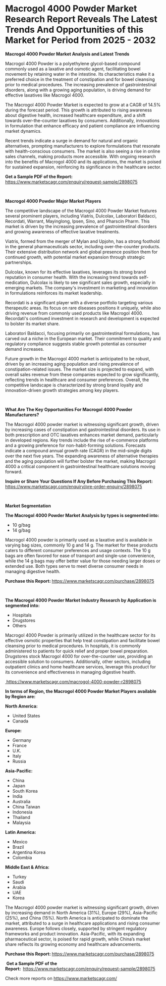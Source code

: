 <p><h1>Macrogol 4000 Powder Market Research Report Reveals The Latest Trends And Opportunities of this Market for Period from 2025 - 2032</h1></p><p><strong>Macrogol 4000 Powder Market Analysis and Latest Trends</strong></p>
<p><p>Macrogol 4000 Powder is a polyethylene glycol-based compound commonly used as a laxative and osmotic agent, facilitating bowel movement by retaining water in the intestine. Its characteristics make it a preferred choice in the treatment of constipation and for bowel cleansing prior to medical procedures. The increasing prevalence of gastrointestinal disorders, along with a growing aging population, is driving demand for effective laxatives like Macrogol 4000.</p><p>The Macrogol 4000 Powder Market is expected to grow at a CAGR of 14.5% during the forecast period. This growth is attributed to rising awareness about digestive health, increased healthcare expenditure, and a shift towards over-the-counter laxatives by consumers. Additionally, innovations in formulation that enhance efficacy and patient compliance are influencing market dynamics. </p><p>Recent trends indicate a surge in demand for natural and organic alternatives, prompting manufacturers to explore formulations that resonate with health-conscious consumers. The market is also seeing a rise in online sales channels, making products more accessible. With ongoing research into the benefits of Macrogol 4000 and its applications, the market is poised for sustained expansion, reinforcing its significance in the healthcare sector.</p></p>
<p><strong>Get a Sample PDF of the Report:&nbsp;</strong> <a href="https://www.marketscagr.com/enquiry/request-sample/2898075?utm_campaign=1905&utm_medium=2&utm_source=Github&utm_content=ia&utm_term=15032025&utm_id=macrogol-4000-powder">https://www.marketscagr.com/enquiry/request-sample/2898075</a></p>
<p>&nbsp;</p>
<p><strong>Macrogol 4000 Powder Major Market Players</strong></p>
<p><p>The competitive landscape of the Macrogol 4000 Powder Market features several prominent players, including Viatris, Dulcolax, Laboratori Baldacci, Recordati, Warrant, Mayinglong, Ipsen, Sino, and Pharscin Pharm. This market is driven by the increasing prevalence of gastrointestinal disorders and growing awareness of effective laxative treatments.</p><p>Viatris, formed from the merger of Mylan and Upjohn, has a strong foothold in the general pharmaceuticals sector, including over-the-counter products. Their extensive distribution network and global presence position them for continued growth, with potential market expansion through strategic partnerships.</p><p>Dulcolax, known for its effective laxatives, leverages its strong brand reputation in consumer health. With the increasing trend towards self-medication, Dulcolax is likely to see significant sales growth, especially in emerging markets. The company's investment in marketing and innovation in formulations reinforces its market leadership.</p><p>Recordati is a significant player with a diverse portfolio targeting various therapeutic areas. Its focus on rare diseases positions it uniquely, while also driving revenue from commonly used products like Macrogol 4000. Recordati's continued investment in research and development is expected to bolster its market share.</p><p>Laboratori Baldacci, focusing primarily on gastrointestinal formulations, has carved out a niche in the European market. Their commitment to quality and regulatory compliance suggests stable growth potential as consumer demand increases.</p><p>Future growth in the Macrogol 4000 market is anticipated to be robust, driven by an increasing aging population and rising prevalence of constipation-related issues. The market size is projected to expand, with overall sales revenue from these companies expected to grow significantly, reflecting trends in healthcare and consumer preferences. Overall, the competitive landscape is characterized by strong brand loyalty and innovation-driven growth strategies among key players.</p></p>
<p>&nbsp;</p>
<p><strong>What Are The Key Opportunities For Macrogol 4000 Powder Manufacturers?</strong></p>
<p><p>The Macrogol 4000 powder market is witnessing significant growth, driven by increasing cases of constipation and gastrointestinal disorders. Its use in both prescription and OTC laxatives enhances market demand, particularly in developed regions. Key trends include the rise of e-commerce platforms and a growing preference for non-habit-forming solutions. Forecasts indicate a compound annual growth rate (CAGR) in the mid-single digits over the next five years. The expanding awareness of alternative therapies and the aging population will further bolster the market, making Macrogol 4000 a critical component in gastrointestinal healthcare solutions moving forward.</p></p>
<p><strong>Inquire or Share Your Questions If Any Before Purchasing This Report:</strong> <a href="https://www.marketscagr.com/enquiry/pre-order-enquiry/2898075?utm_campaign=1905&utm_medium=2&utm_source=Github&utm_content=ia&utm_term=15032025&utm_id=macrogol-4000-powder">https://www.marketscagr.com/enquiry/pre-order-enquiry/2898075</a></p>
<p>&nbsp;</p>
<p><strong>Market Segmentation</strong></p>
<p><strong>The Macrogol 4000 Powder Market Analysis by types is segmented into:</strong></p>
<p><ul><li>10 g/bag</li><li>14 g/bag</li></ul></p>
<p><p>Macrogol 4000 powder is primarily used as a laxative and is available in varying bag sizes, commonly 10 g and 14 g. The market for these products caters to different consumer preferences and usage contexts. The 10 g bags are often favored for ease of transport and single-use convenience, while the 14 g bags may offer better value for those needing larger doses or extended use. Both types serve to meet diverse consumer needs in managing digestive health.</p></p>
<p><strong>Purchase this Report:&nbsp;</strong><a href="https://www.marketscagr.com/purchase/2898075?utm_campaign=1905&utm_medium=2&utm_source=Github&utm_content=ia&utm_term=15032025&utm_id=macrogol-4000-powder">https://www.marketscagr.com/purchase/2898075</a></p>
<p>&nbsp;</p>
<p><strong>The Macrogol 4000 Powder Market Industry Research by Application is segmented into:</strong></p>
<p><ul><li>Hospitals</li><li>Drugstores</li><li>Others</li></ul></p>
<p><p>Macrogol 4000 Powder is primarily utilized in the healthcare sector for its effective osmotic properties that help treat constipation and facilitate bowel cleansing prior to medical procedures. In hospitals, it is commonly administered to patients for quick relief and proper bowel preparation. Drugstores stock Macrogol 4000 for over-the-counter use, providing an accessible solution to consumers. Additionally, other sectors, including outpatient clinics and home healthcare services, leverage this product for its convenience and effectiveness in managing digestive health.</p></p>
<p><a href="https://www.marketscagr.com/macrogol-4000-powder-r2898075?utm_campaign=1905&utm_medium=2&utm_source=Github&utm_content=ia&utm_term=15032025&utm_id=macrogol-4000-powder">&nbsp;https://www.marketscagr.com/macrogol-4000-powder-r2898075</a></p>
<p><strong>In terms of Region, the Macrogol 4000 Powder Market Players available by Region are:</strong></p>
<p>
    <p> <strong> North America: </strong>
        <ul>
            <li>United States</li>
            <li>Canada</li>
        </ul>
        </p> 
    <p> <strong> Europe: </strong>
        <ul>
            <li>Germany</li>
            <li>France</li>
            <li>U.K.</li>
            <li>Italy</li>
            <li>Russia</li>
        </ul>
        </p> 
    <p> <strong> Asia-Pacific: </strong>
        <ul>
            <li>China</li>
            <li>Japan</li>
            <li>South Korea</li>
            <li>India</li>
            <li>Australia</li>
            <li>China Taiwan</li>
            <li>Indonesia</li>
            <li>Thailand</li>
            <li>Malaysia</li>
        </ul>
        </p> 
    <p> <strong> Latin America: </strong>
        <ul>
            <li>Mexico</li>
            <li>Brazil</li>
            <li>Argentina Korea</li>
            <li>Colombia</li>
        </ul>
        </p> 
    <p> <strong> Middle East & Africa: </strong>
        <ul>
            <li>Turkey</li>
            <li>Saudi</li>
            <li>Arabia</li>
            <li>UAE</li>
            <li>Korea</li>
        </ul>
    </p>
    </p>
<p><p>The Macrogol 4000 powder market is witnessing significant growth, driven by increasing demand in North America (31%), Europe (29%), Asia-Pacific (25%), and China (15%). North America is anticipated to dominate the market, attributed to a surge in healthcare applications and rising consumer awareness. Europe follows closely, supported by stringent regulatory frameworks and product innovation. Asia-Pacific, with its expanding pharmaceutical sector, is poised for rapid growth, while China’s market share reflects its growing economy and healthcare advancements.</p></p>
<p><strong>Purchase this Report: </strong><a href="https://www.marketscagr.com/purchase/2898075?utm_campaign=1905&utm_medium=2&utm_source=Github&utm_content=ia&utm_term=15032025&utm_id=macrogol-4000-powder">https://www.marketscagr.com/purchase/2898075</a></p>
<p>&nbsp;<strong>Get a Sample PDF of the Report:&nbsp;&nbsp;</strong><a href="https://www.marketscagr.com/enquiry/request-sample/2898075?utm_campaign=1905&utm_medium=2&utm_source=Github&utm_content=ia&utm_term=15032025&utm_id=macrogol-4000-powder">https://www.marketscagr.com/enquiry/request-sample/2898075</a></p>
<p><strong></strong></p>
<p>Check more reports on <a href="https://www.marketscagr.com/?utm_campaign=1905&utm_medium=2&utm_source=Github&utm_content=ia&utm_term=15032025&utm_id=macrogol-4000-powder">https://www.marketscagr.com/</a></p>